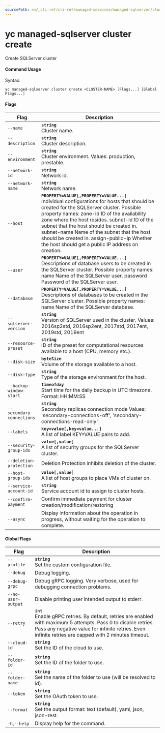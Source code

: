 ```yaml
---
sourcePath: en/_cli-ref/cli-ref/managed-services/managed-sqlserver/cluster/create.md
---
```

# yc managed-sqlserver cluster create

Create SQLServer cluster

#### Command Usage

Syntax: 

`yc managed-sqlserver cluster create <CLUSTER-NAME> [Flags...] [Global Flags...]`

#### Flags

| Flag | Description |
|----|----|
|`--name`|<b>`string`</b><br/> Cluster name.|
|`--description`|<b>`string`</b><br/> Cluster description.|
|`--environment`|<b>`string`</b><br/> Cluster environment. Values: production, prestable.|
|`--network-id`|<b>`string`</b><br/> Network id.|
|`--network-name`|<b>`string`</b><br/> Network name.|
|`--host`|<b>`PROPERTY=VALUE[,PROPERTY=VALUE...]`</b><br/> Individual configurations for hosts that should be created for the SQLServer cluster.  Possible property names:  zone-id ID of the availability zone where the host resides.  subnet-id ID of the subnet that the host should be created in.  subnet-name Name of the subnet that the host should be created in.  assign-public-ip Whether the host should get a public IP address on creation.  |
|`--user`|<b>`PROPERTY=VALUE[,PROPERTY=VALUE...]`</b><br/> Descriptions of database users to be created in the SQLServer cluster.  Possible property names:  name Name of the SQLServer user.  password Password of the SQLServer user.  |
|`--database`|<b>`PROPERTY=VALUE[,PROPERTY=VALUE...]`</b><br/> Descriptions of databases to be created in the SQLServer cluster.  Possible property names:  name Name of the SQLServer database.  |
|`--sqlserver-version`|<b>`string`</b><br/> Version of SQLServer used in the cluster. Values: 2016sp2std, 2016sp2ent, 2017std, 2017ent, 2019std, 2019ent|
|`--resource-preset`|<b>`string`</b><br/> ID of the preset for computational resources available to a host (CPU, memory etc.).|
|`--disk-size`|<b>`byteSize`</b><br/> Volume of the storage available to a host.|
|`--disk-type`|<b>`string`</b><br/> Type of the storage environment for the host.|
|`--backup-window-start`|<b>`timeofday`</b><br/> Start time for the daily backup in UTC timezone. Format: HH:MM:SS|
|`--secondary-connections`|<b>`string`</b><br/> Secondary replicas connection mode Values: 'secondary-connections-off', 'secondary-connections-read-only'|
|`--labels`|<b>`key=value[,key=value...]`</b><br/> A list of label KEY=VALUE pairs to add.|
|`--security-group-ids`|<b>`value[,value]`</b><br/> A list of security groups for the SQLServer cluster.|
|`--deletion-protection`| Deletion Protection inhibits deletion of the cluster.|
|`--host-group-ids`|<b>`value[,value]`</b><br/> A list of host groups to place VMs of cluster on.|
|`--service-account-id`|<b>`string`</b><br/> Service account id to assign to cluster hosts.|
|`--confirm-payment`| Confirm immediate payment for cluster creation/modification/restoring|
|`--async`| Display information about the operation in progress, without waiting for the operation to complete.|

#### Global Flags

| Flag | Description |
|----|----|
|`--profile`|<b>`string`</b><br/>Set the custom configuration file.|
|`--debug`|Debug logging.|
|`--debug-grpc`|Debug gRPC logging. Very verbose, used for debugging connection problems.|
|`--no-user-output`|Disable printing user intended output to stderr.|
|`--retry`|<b>`int`</b><br/>Enable gRPC retries. By default, retries are enabled with maximum 5 attempts. Pass 0 to disable retries. Pass any negative value for infinite retries. Even infinite retries are capped with 2 minutes timeout.|
|`--cloud-id`|<b>`string`</b><br/>Set the ID of the cloud to use.|
|`--folder-id`|<b>`string`</b><br/>Set the ID of the folder to use.|
|`--folder-name`|<b>`string`</b><br/>Set the name of the folder to use (will be resolved to id).|
|`--token`|<b>`string`</b><br/>Set the OAuth token to use.|
|`--format`|<b>`string`</b><br/>Set the output format: text (default), yaml, json, json-rest.|
|`-h`,`--help`|Display help for the command.|
